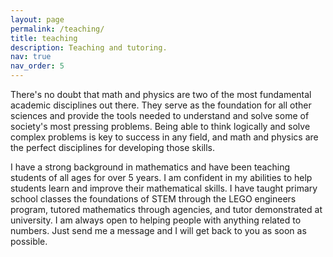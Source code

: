 ```yaml
---
layout: page
permalink: /teaching/
title: teaching
description: Teaching and tutoring.
nav: true
nav_order: 5
---
```


There's no doubt that math and physics are two of the most fundamental academic disciplines out there. They serve as the foundation for all other sciences and provide the tools needed to understand and solve some of society's most pressing problems. Being able to think logically and solve complex problems is key to success in any field, and math and physics are the perfect disciplines for developing those skills.

I have a strong background in mathematics and have been teaching students of all ages for over 5 years. I am confident in my abilities to help students learn and improve their mathematical skills. I have taught primary school classes the foundations of STEM through the LEGO engineers program, tutored mathematics through agencies, and tutor demonstrated at university. I am always open to helping people with anything related to numbers. Just send me a message and I will get back to you as soon as possible.
